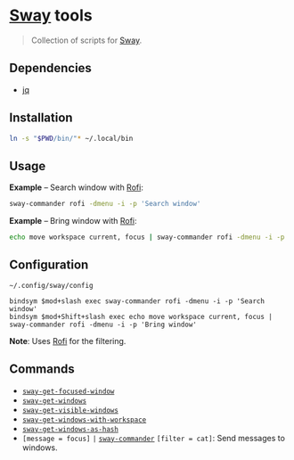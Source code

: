# [Sway] tools

> Collection of scripts for [Sway].

## Dependencies

- [jq]

## Installation

``` sh
ln -s "$PWD/bin/"* ~/.local/bin
```

## Usage

**Example** – Search window with [Rofi]:

``` sh
sway-commander rofi -dmenu -i -p 'Search window'
```

**Example** – Bring window with [Rofi]:

``` sh
echo move workspace current, focus | sway-commander rofi -dmenu -i -p 'Bring window'
```

## Configuration

`~/.config/sway/config`

```
bindsym $mod+slash exec sway-commander rofi -dmenu -i -p 'Search window'
bindsym $mod+Shift+slash exec echo move workspace current, focus | sway-commander rofi -dmenu -i -p 'Bring window'
```

**Note**: Uses [Rofi] for the filtering.

## Commands

- [`sway-get-focused-window`](bin/sway-get-focused-window)
- [`sway-get-windows`](bin/sway-get-windows)
- [`sway-get-visible-windows`](bin/sway-get-visible-windows)
- [`sway-get-windows-with-workspace`](bin/sway-get-windows-with-workspace)
- [`sway-get-windows-as-hash`](bin/sway-get-windows-as-hash)
- `[message = focus]` `|` [`sway-commander`](bin/sway-commander) `[filter = cat]`: Send messages to windows.

[Sway]: https://swaywm.org
[jq]: https://stedolan.github.io/jq/
[Rofi]: https://github.com/davatorium/rofi
